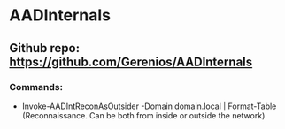 # AADInternals

## Github repo: https://github.com/Gerenios/AADInternals

### Commands:

 - Invoke-AADIntReconAsOutsider -Domain domain.local | Format-Table (Reconnaissance. Can be both from inside or outside the network)

